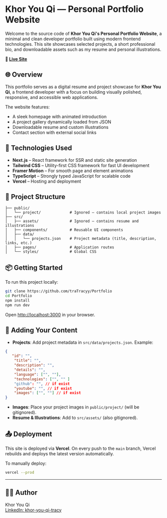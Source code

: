 # Khor You Qi — Personal Portfolio Website

Welcome to the source code of **Khor You Qi's Personal Portfolio Website**, a minimal and clean developer portfolio built using modern frontend technologies. This site showcases selected projects, a short professional bio, and downloadable assets such as my resume and personal illustrations.

**🔗 [Live Site](https://khoryouqi.vercel.app/)**

## 🌐 Overview

This portfolio serves as a digital resume and project showcase for **Khor You Qi**, a frontend developer with a focus on building visually polished, responsive, and accessible web applications.

The website features:
- A sleek homepage with animated introduction
- A project gallery dynamically loaded from JSON
- Downloadable resume and custom illustrations
- Contact section with external social links

## 🚀 Technologies Used

- **Next.js** – React framework for SSR and static site generation
- **Tailwind CSS** – Utility-first CSS framework for fast UI development
- **Framer Motion** – For smooth page and element animations
- **TypeScript** – Strongly typed JavaScript for scalable code
- **Vercel** – Hosting and deployment

## 📁 Project Structure

```
├── public/
│   └── project/             # Ignored — contains local project images
├── src/
│   ├── assets/              # Ignored — contains resume and illustrations
│   ├── components/          # Reusable UI components
│   ├── data/
│   │   └── projects.json    # Project metadata (title, description, links, etc.)
│   ├── pages/               # Application routes
│   └── styles/              # Global CSS
```

## 📦 Getting Started

To run this project locally:

```bash
git clone https://github.com/traTracyy/Portfolio
cd Portfolio
npm install
npm run dev
```

Open [http://localhost:3000](http://localhost:3000) in your browser.

## 📄 Adding Your Content

- **Projects**: Add project metadata in `src/data/projects.json`. Example:

```json
{
   "id": "",
    "title": "",
    "description": "",
    "details": "",
    "language": ["", ""],
    "technologies": ["", "" ]
    "github": "", // if exist
    "youtube": "", // if exist
    "images": ["", ""] // if exist
}
```

- **Images**: Place your project images in `public/project/` (will be gitignored).
- **Resume & Illustrations**: Add to `src/assets/` (also gitignored).

## 📤 Deployment

This site is deployed via **Vercel**. On every push to the `main` branch, Vercel rebuilds and deploys the latest version automatically.

To manually deploy:

```bash
vercel --prod
```

---

## 👩‍💻 Author

Khor You Qi  
[LinkedIn: khor-you-qi-tracy](https://www.linkedin.com/in/khor-you-qi-tracy/)

